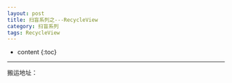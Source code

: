 ```yaml
---
layout: post
title: 扫盲系列之---RecycleView
category: 扫盲系列
tags: RecycleView
---
```

* content
{:toc}

---
搬运地址：

